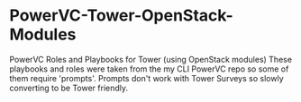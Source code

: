 # PowerVC-Tower-OpenStack-Modules
 PowerVC Roles and Playbooks for Tower (using OpenStack modules)
 These playbooks and roles were taken from the my CLI PowerVC repo so some of them require 'prompts'. Prompts don't work with Tower Surveys so slowly converting to be Tower friendly.
